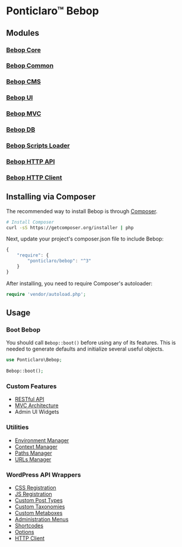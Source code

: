 Ponticlaro&trade; Bebop
==================


## Modules
### [Bebop Core](https://github.com/ponticlaro/bebop-core)

### [Bebop Common](https://github.com/ponticlaro/bebop-common)

### [Bebop CMS](https://github.com/ponticlaro/bebop-cms)

### [Bebop UI](https://github.com/ponticlaro/bebop-ui)

### [Bebop MVC](https://github.com/ponticlaro/bebop-mvc)

### [Bebop DB](https://github.com/ponticlaro/bebop-db)

### [Bebop Scripts Loader](https://github.com/ponticlaro/bebop-scripts-loader)

### [Bebop HTTP API](https://github.com/ponticlaro/bebop-http-api)

### [Bebop HTTP Client](https://github.com/ponticlaro/bebop-http-client)


## Installing via Composer
The recommended way to install Bebop is through
[Composer](http://getcomposer.org).

```bash
# Install Composer
curl -sS https://getcomposer.org/installer | php
```

Next, update your project's composer.json file to include Bebop:

```javascript
{
    "require": {
        "ponticlaro/bebop": "^3"
    }
}
```

After installing, you need to require Composer's autoloader:

```php
require 'vendor/autoload.php';
```

## Usage
### Boot Bebop
You should call `Bebop::boot()` before using any of its features. This is needed to generate defaults and initialize several useful objects.  
```php
use Ponticlaro\Bebop;
    
Bebop::boot();
```

### Custom Features
- [RESTful API](docs/API.md)
- [MVC Architecture](docs/MVC.md)
- Admin UI Widgets

### Utilities
- [Environment Manager](docs/ENVIRONMENT_MANAGER.md)
- [Context Manager](docs/CONTEXT_MANAGER.md)
- [Paths Manager](docs/PATHS_MANAGER.md)
- [URLs Manager](docs/URLS_MANAGER.md)

### WordPress API Wrappers
- [CSS Registration](docs/CSS.md)
- [JS Registration](docs/JS.md)
- [Custom Post Types](docs/CUSTOM_POST_TYPES.md)
- [Custom Taxonomies](docs/CUSTOM_TAXONOMIES.md)
- [Custom Metaboxes](docs/CUSTOM_METABOXES.md)
- [Administration Menus](docs/ADMINISTRATION_MENUS.md)
- [Shortcodes](docs/SHORTCODES.md)
- [Options](docs/OPTIONS.md)
- [HTTP Client](docs/HTTP_CLIENT.md)
